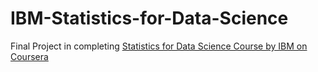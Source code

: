 # IBM-Statistics-for-Data-Science

Final Project in completing [Statistics for Data Science Course by IBM on Coursera](
https://www.coursera.org/learn/statistics-for-data-science-python)
